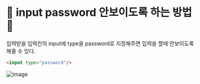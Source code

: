 # 🎃 input password 안보이도록 하는 방법 🎃
입력받을 입력칸의 input에 type을 password로 지정해주면 입력을 할때 안보이도록 해줄 수 있다.
```html
<input type="password"/>
```
![image](https://github.com/limhyerin/StudyNote/assets/70150896/28cc5ff3-1b00-4679-ac80-2f5985098374)
